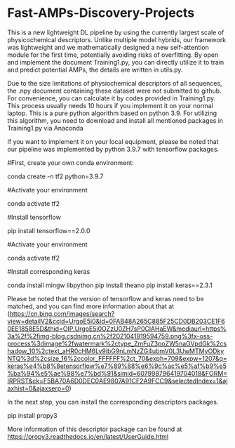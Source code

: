 # Fast-AMPs-Discovery-Projects
This is a new lightweight DL pipeline by using the currently largest scale of physicochemical descriptors. Unlike multiple model hybrids, our framework was lightweight and we mathematically designed a new self-attention module for the first time, potentially avoiding risks of overfitting.
By open and implement the document Training1.py, you can directly utilize it to train and predict potential AMPs, the details are written in utils.py.

Due to the size limitations of physiochemical descriptors of all sequences, the .npy document containing these dataset were not submitted to github. For convenience, you can calculate it by codes provided in Training1.py. This process usually needs 10 hours if you implement it on your normal laptop.
This is a pure python algorithm based on python 3.9.
For utilizing this algorithm, you need to download and install all mentioned packages in Training1.py via Anaconda

If you want to implement it on your local equipment, please be noted that our pipeline was implemented by python 3.9.7 with tensorflow packages.

#First, create your own conda environment:

conda create -n tf2 python=3.9.7

#Activate your environment

conda activate tf2

#Install tensorflow

pip install tensorflow==2.0.0

#Activate your environment

conda activate tf2

#Install corresponding keras

conda install mingw libpython
pip install theano
pip install keras==2.3.1

Please be noted that the version of tensorflow and keras need to be matched, and you can find more information about that at 
(https://cn.bing.com/images/search?view=detailV2&ccid=UrgoE5i0&id=0FAB48A265C885F25CD0DB203CE1F60EE1858E5D&thid=OIP.UrgoE5i0OZzU0ZH7sP0ClAHaEW&mediaurl=https%3a%2f%2fimg-blog.csdnimg.cn%2f2021041919594759.png%3fx-oss-process%3dimage%2fwatermark%2ctype_ZmFuZ3poZW5naGVpdGk%2cshadow_10%2ctext_aHR0cHM6Ly9ibG9nLmNzZG4ubmV0L3UwMTMyODkyNTQ%3d%2csize_16%2ccolor_FFFFFF%2ct_70&exph=709&expw=1207&q=keras%e4%b8%8etensorflow%e7%89%88%e6%9c%ac%e5%af%b9%e5%ba%94%e5%ae%98%e7%bd%91&simid=607998796419704018&FORM=IRPRST&ck=F5BA70A6D0DEC0AE9807A91CF2A9FCC9&selectedIndex=1&ajaxhist=0&ajaxserp=0)

In the next step, you can install the corresponding descriptors packages.

pip install propy3

More information of this descriptor package can be found at https://propy3.readthedocs.io/en/latest/UserGuide.html

















